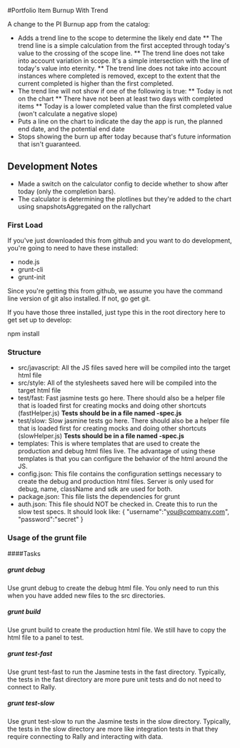 #Portfolio Item Burnup With Trend

A change to the PI Burnup app from the catalog:

* Adds a trend line to the scope to determine the likely end date
** The trend line is a simple calculation from the first accepted through today's value to the crossing of the scope line.
** The trend line does not take into account variation in scope.  It's a simple intersection with the line of today's value into eternity.
** The trend line does not take into account instances where completed is removed, except to the extent that the current completed is higher than the first completed.
* The trend line will not show if one of the following is true:
** Today is not on the chart
** There have not been at least two days with completed items
** Today is a lower completed value than the first completed value (won't calculate a negative slope)
* Puts a line on the chart to indicate the day the app is run, the planned 
end date, and the potential end date
* Stops showing the burn up after today because that's future information that
isn't guaranteed.

## Development Notes

* Made a switch on the calculator config to decide whether to show after today (only the completion bars).
* The calculator is determining the plotlines but they're added to the chart using snapshotsAggregated on the rallychart


### First Load

If you've just downloaded this from github and you want to do development, 
you're going to need to have these installed:

 * node.js
 * grunt-cli
 * grunt-init
 
Since you're getting this from github, we assume you have the command line
version of git also installed.  If not, go get git.

If you have those three installed, just type this in the root directory here
to get set up to develop:

  npm install

### Structure

  * src/javascript:  All the JS files saved here will be compiled into the 
  target html file
  * src/style: All of the stylesheets saved here will be compiled into the 
  target html file
  * test/fast: Fast jasmine tests go here.  There should also be a helper 
  file that is loaded first for creating mocks and doing other shortcuts
  (fastHelper.js) **Tests should be in a file named <something>-spec.js**
  * test/slow: Slow jasmine tests go here.  There should also be a helper
  file that is loaded first for creating mocks and doing other shortcuts 
  (slowHelper.js) **Tests should be in a file named <something>-spec.js**
  * templates: This is where templates that are used to create the production
  and debug html files live.  The advantage of using these templates is that
  you can configure the behavior of the html around the JS.
  * config.json: This file contains the configuration settings necessary to
  create the debug and production html files.  Server is only used for debug,
  name, className and sdk are used for both.
  * package.json: This file lists the dependencies for grunt
  * auth.json: This file should NOT be checked in.  Create this to run the
  slow test specs.  It should look like:
    {
        "username":"you@company.com",
        "password":"secret"
    }
  
### Usage of the grunt file
####Tasks
    
##### grunt debug

Use grunt debug to create the debug html file.  You only need to run this when you have added new files to
the src directories.

##### grunt build

Use grunt build to create the production html file.  We still have to copy the html file to a panel to test.

##### grunt test-fast

Use grunt test-fast to run the Jasmine tests in the fast directory.  Typically, the tests in the fast 
directory are more pure unit tests and do not need to connect to Rally.

##### grunt test-slow

Use grunt test-slow to run the Jasmine tests in the slow directory.  Typically, the tests in the slow
directory are more like integration tests in that they require connecting to Rally and interacting with
data.
